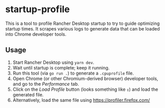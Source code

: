 # startup-profile

This is a tool to profile Rancher Desktop startup to try to guide optimizing
startup times.  It scrapes various logs to generate data that can be loaded into
Chrome developer tools.

## Usage

1. Start Rancher Desktop using `yarn dev`.
2. Wait until startup is complete; keep it running.
3. Run this tool (via `go run .`) to generate a `.cpuprofile` file.
4. Open Chrome (or other Chromium-derived browser) developer tools, and go to
   the _Performance_ tab.
5. Click on the _Load Profile_ button (looks something like `↥`) and load the
   generated file.
6. Alternatively, load the same file using https://profiler.firefox.com/
